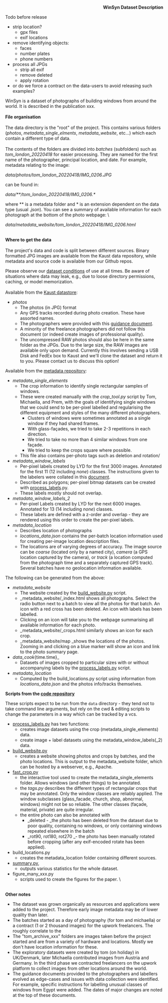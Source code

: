 <!-- Output copied to clipboard! -->

<!-- Yay, no errors, warnings, or alerts! -->

<p style="text-align: right">
<strong>WinSyn Dataset Description</strong></p>


Todo before release



* strip location?
    * gpx files
    * exif locations
* remove identifying objects:
    * faces
    * number plates
    * phone numbers
* process all JPGs
    * strip all exif
    * remove deleted
    * apply rotation
* or do we force a contract on the data-users to avoid releasing such examples?

WinSyn is a dataset of photographs of building windows from around the world. It is described in the publication xxx. \
 \
**File organisation** \
 \
The data directory is the "root" of the project. This contains various folders (_photos_, _metadata_single_elments_, _metadata_website_, etc…) which each contain a different type of data.  \
 \
The contents of the folders are divided into _batches_ (subfolders) such as _tom_london_20220418_ for easier processing. They are named for the first name of the photographer, principal location, and date. For example, metadata relating to the image:

 _data/photos/tom_london_20220418/IMG_0206.JPG_ 

can be found in:

_data/**/tom_london_20220418/IMG_0206.*_

where ** is a metadata folder and * is an extension dependent on the data type (usual ._json_). You can see a summary of available information for each photograph at the bottom of the photo webpage: \


_data/metadata_website/tom_london_20220418/IMG_0206.html_

 \
**Where to get the data** \
 \
The project's data and code is split between different sources. Binary formatted JPG images are available from the Kaust data repository, while metadata and source code is available from our Github repos. 

Please observe our [dataset conditions](http://todo.com) of use at all times. Be aware of situations where data may leak, e.g., due to loose directory permissions, caching, or model memorization. \
 \
Available from the [Kaust datastore](https://repository.kaust.edu.sa/):



* _photos_
    * The photos (in JPG) format
    * Any GPS tracks recorded during photo creation. These have assorted names. 
    * The photographers were provided with this [guidance document](https://docs.google.com/document/d/1_wCHtkXmdSMRhZUC7USt_LlgJ8gygK6s6dNCVQnCpM8/edit). 
    * A minority of the freelance photographers did not follow this document (or indeed create images of professional quality).
    * The uncompressed RAW photos should also be here in the same folder as the JPGs. Due to the large size, the RAW images are available only upon demand. Currently this involves sending a USB Disk and FedEx box to Kaust and we'll clone the dataset and return it to you. Please contact us to discuss this option!

Available from the [metadata repository](https://github.com/twak/winsyn_metadata):



* _metadata_single_elements_
    * The crop information to identify single rectangular samples of windows.
    * These were created manually with the _crop_tool.py_ script by Tom, Michaella, and Prem, with the goals of identifying single windows that we could send to be per-pixel labelled and regularising the different equipment and styles of the many different photographers.
        * Clusters of windows were sometimes annotated as a single window if they had shared frames.
        * With glass-façades, we tried to take 2-3 repetitions in each direction.
        * We tried to take no more than 4 similar windows from one façade.
        * We tried to keep the crops square where possible.
    * This file also contains per-photo tags such as deletion and rotation/
* _metadata_window_labels_
    * Per-pixel labels created by LYD for the first 3000 images. Annotated for the first 11 (12 including _none_) classes. The instructions given to the labelers were collated in this [document](https://docs.google.com/document/d/1IXjsb6ZTtXJi8b5uPmS9S6IpxSV1OTaU4FDAbcrAxiw/edit).
    * Described as polygons; per-pixel bitmap datasets can be created with [process_labels](https://github.com/twak/fast_crop/blob/master/process_labels.py).py.
    * These labels mostly should not overlap.
* _metadata_window_labels_2_
    * Per-pixel Labels created by LYD for the next 6000 images. Annotated for 13 (14 including _none_) classes. 
    * These labels are defined with a z-order and overlap - they are rendered using this order to create the per-pixel labels.
* _metadata_location_
    * Describes location of photographs
    * _locations_data.json_ contains the per-batch location information used for creating per-image location description files.
    * The locations are of varying degrees of accuracy. The image source can be _coarse_ (located only by a named city), _camera_ (a GPS location captured by the camera), or _track_ (a location computed from the photograph time and a separately captured GPS track). Several batches have no geolocation information available.

The following can be generated from the above:



* _metadata_website_
    * The website created by the [build_website.py](https://github.com/twak/fast_crop/blob/master/build_website.py) script.
    * _metadata_website/_index.html shows all photographs. Select the radio button next to a batch to view all the photos for that batch. An icon with a red cross has been deleted. An icon with labels has been labelled.
    * Clicking on an icon will take you to the webpage summarising all available information for each photo.
    * _metadata_website/_crops.html similarly shows an icon for each crop.
    * _metadata_website/map _shows the locations of the photos. Zooming in and clicking on a blue marker will show an icon and link to the photo summary page.
* _data_cook_{time.time}_
    * Datasets of images cropped to particular sizes with or without accompanying labels by the [process_labels.py](https://github.com/twak/fast_crop/blob/master/process_labels.py) script.
* _metadata_location_
    * Computed by the build_locations.py script using information from _locations_data.json_ and the photos info/tracks themselves.

**Scripts from the [code repository](https://github.com/twak/fast_crop/blob/master/build_website.py)**

These scripts expect to be run from the `data` directory - they tend not to take command line arguments, but rely on the cwd & editing scripts to change the parameters in a way which can be tracked by a vcs. 

* [process_labels.py](https://github.com/twak/fast_crop/blob/master/process_labels.py) has two functions:
    * creates image datasets using the crop (metadata_single_elements) data.
    * create image + label datasets using the metadata_window_labels(_2) data.
* [build_website.py](https://github.com/twak/fast_crop/blob/master/build_website.py)
    * creates a website showing photos and crops by batches, and the photo locations. This is output to the metadata_website folder, which can be hosted by a webserver, e.g., Apache.
* [fast_crop.py](https://github.com/twak/fast_crop/blob/master/crop_tool.py)
    * the interactive tool used to create the metadata_single_elements folder. Allows windows (and other things) to be annotated.
    * the _tags.py_ describes the different types of rectangular crops that may be annotated. Only the window classes are reliably applied. The window subclasses  (glass_facade, church, shop, abnormal, windows) might not be so reliable. The other classes (façade, material, private) are quite irregular.
    * the entire photo can also be annotated with 
        * _deleted - _the photo has been deleted from the dataset due to poor quality, containing no windows, or only containing windows repeated elsewhere in the batch
        * _rot90, rot180, rot270 _- the photo has been manually rotated before cropping (after any exif-encoded rotate has been applied).
* build_locations.py
    * creates the metadata_location folder containing different sources.
* [summary.py](https://github.com/twak/fast_crop/blob/master/summary.py), 
    * outputs various statistics for the whole dataset.
* figure_many_xxx.py
    * scripts used to create the figures for the paper. \


 \
**Other notes**



* The dataset was grown organically as resources and applications were added to the project. Therefore early image metadata may be of lower quality than later. 
* The batches started as a day of photography (for tom and michaella) or a contract (1 or 2 thousand images) for the upwork freelancers. The roughly correlate to the 
* The "tom_archive_xxx" folders are images taken before the project started and are from a variety of hardware and locations. Mostly we don't have location information for these.
* The exploratory datasets were created by tom (on holiday) in UK/Denmark, later Michaella contributed images from Austria and Germany. In the third phase we contracted freelancers on the upwork platform to collect images from other locations around the world.
* The guidance documents provided to the photographers and labellers evolved as edge-cases and issues with data collection were identified. For example, specific instructions for labelling unusual  classes of windows from Egypt were added. The dates of major changes are noted at the top of these documents.
